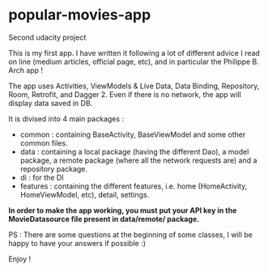 # popular-movies-app

Second udacity project

This is my first app. I have written it following a lot of different advice I read on line (medium articles, official page, etc), and in particular the Philippe B. Arch app !

The app uses Activities, ViewModels & Live Data, Data Binding, Repository, Room, Retrofit, and Dagger 2.
Even if there is no network, the app will display data saved in DB.

It is divised into 4 main packages :
- common : containing BaseActivity, BaseViewModel and some other common files.
- data : containing a local package (having the different Dao), a model package, a remote package (where all the network requests are) and a repository package.
- di : for the DI
- features : containing the different features, i.e. home (HomeActivity, HomeViewModel, etc), detail, settings.

**In order to make the app working, you must put your API key in the MovieDatasource file present in data/remote/ package.**

PS : There are some questions at the beginning of some classes, I will be happy to have your answers if possible :)

Enjoy !


